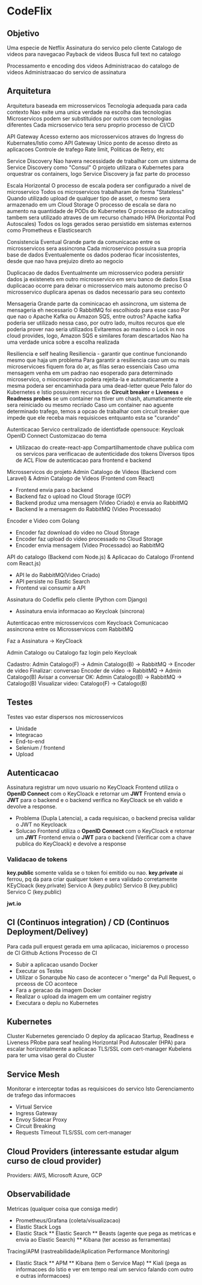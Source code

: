 # CodeFlix

## Objetivo

Uma especie de Netflix
Assinatura do servico pelo cliente
Catalogo de videos para navegacao
Payback de videos
Busca full text no catalogo

Processamento e encoding dos videos
Administracao do catalogo de videos
Administraacao do servico de assinatura

## Arquitetura

Arquitetura baseada em microsservicos 
Tecnologia adequada para cada contexto
Nao exite uma unica verdade na escolha das tecnologias
Microservicos podem ser substituidos por outros com tecnologias diferentes
Cada micrsoservico tera seru proprio processo de CI/CD

API Gateway
Acesso externo aos microsservicos atraves do Ingress do Kubernates/Istio como API Gateway
Unico ponto de acesso direto as aplicacoes
Controle de trafego
Rate limit, Politicas de Retry, etc

Service Discovery
Nao havera necessidade de trabalhar com um sistema de Service Discovery como "Consul"
O projeto utilizara o Kubernetes para orquestrar os containers, logo Service Discovery ja faz parte do processo

Escala Horizontal
O processo de escala podera ser configurado a nivel de microservico
Todos os microservicos trabalharam de forma "Stateless"
Quando utilizado upload de qualquer tipo de asset, o mesmo sera armazenado em um Cloud Storage
O processo de escala se dara no aumento na quantidade de PODs do Kubernetes
O processo de autoscaling tambem sera utilizado atraves de um recurso chamado HPA (Horizontal Pod Autoscales)
Todos os logs gerados serao persistido em sistemas externos como Prometheus e Elasticsearch

Consistencia Eventual
Grande parte da comunicacao entre os microsservicos sera assincrona
Cada microservico possuira sua propria base de dados
Eventualemente os dados poderao ficar incosistentes, desde que nao hava prejuizo direto ao negocio

Duplicacao de dados
Eventualmente um microsservico podera persistir dados ja existenets em outro microsservico em seru banco de dados
Essa duplicacao ocorre para deixar o microsservico mais autonomo preciso
O microsservico duplicara apenas os dados necessario para seu contexto

Mensageria
Grande parte da cominicacao eh assincrona, um sistema de mensageria eh necessario
O RabbitMQ foi escolhiodo para esse caso
Por que nao o Apache Kafka ou Amazon SQS, entre outros?
Apache kafka poderia ser utilizado nessa caso, por outro lado, muitos recuros que ele poderia prover nao seria utilizados
Evitaremos ao maximo o Lock in nos cloud provides, logo, Amazon SQS e similares foram descartados
Nao ha uma verdade unica sobre a escolha realizada

Resiliencia e self healing
Resiliencia - garantir que continue funcionando mesmo que haja um problema
Para garantir a resiliencia caso um ou mais microservicoes fiquem fora do ar, as filas serao essenciais
Caso uma mensagem venha em um padrao nao esoperado para determinado microservico, o miocroservico podera rejeita-la e automaticamente a mesma podera ser encaminhada para uma dead-letter queue
Pelo falor do Kubernetes e Istio possuirem recursos de **Circuit breaker** e **Liveness** e **Readness probes**
se um container na ttiver um chash, atumaticamente ele sera reiniciado ou mesmo recriado
Caso um container nao aguente determinado trafego, temos a opcao de trabalhar com circuit breaker que impede que ele receba mais requisicoes entquanto esta se "curando"

Autenticacao
Servico centralizado de identidfade opensouce: Keycloak
OpenID Connect
Customizacao do tema
* Utilizacao do create-react-app
Compartilhamentode chave publica com os servicos para verificacao de autenticidade dos tokens
Diversos tipos de ACL
Flow de autenticacao para frontend e backend


Microsservicos do projeto
Admin Catalogo de Videos (Backend com Laravel) & Admin Catalogo de Videos (Frontend com React)
* Frontend envia para o backend
* Backend faz o upload no Cloud Storage (GCP) 
* Backend produz uma mensagem (Video Criado) e envia ao RabbitMQ
* Backend le a mensagem do RabbitMQ (Video Processado)

Encoder e Video com Golang
* Encoder faz download do video no Cloud Storage
* Encoder faz upload do video processado no Cloud Storage
* Encoder envia mensagem (Video Processado) ao RabbitMQ
  
API do catalogo (Backend com Node.js) & Aplicacao do Catalogo (Frontend com React.js)
* API le do RabbitMQ(Video Criado)
* API persiste no Elastic Search
* Frontend vai consumir a API

Assinatura do Codeflix pelo cliente (Python com Django)
* Assinatura envia informacao ao Keycloak (sincrona)

Autenticacao entre microsservicos com Keycloack
Comunicacao assincrona entre os Microsservicos com RabbitMQ

Faz a Assinatura -> KeyCloack

Admin Catalogo ou Catalogo faz login pelo Keycloak

Cadastro: Admin Catalogo(F) -> Admin Catalogo(B) -> RabbitMQ -> Encoder de video
Finalizar: conversao Encoder de video -> RabbitMQ -> Admin Catalogo(B)
Avisar a conversar OK: Admin Catalogo(B) -> RabbitMQ -> Catalogo(B)
Visualizar video: Catalogo(F) ->  Catalogo(B)

## Testes
Testes vao estar dispersos nos microsservicos
* Unidade
* Integracao
* End-to-end
* Selenium / frontend
* Upload

## Autenticacao
Assinatura registrar um novo usuario no KeyCloack
Frontend utiliza o **OpenID Connect** com o KeyCloack e retornar um **JWT**
Frontend envia o **JWT** para o backend e o backend verifica no KeyCloack se eh valido e devolve a response.
* Problema (Dupla Latencia), a cada requisicao, o backend precisa validar o JWT no Keycloack 
* Solucao
Frontend utiliza o **OpenID Connect** com o KeyCloack e retornar um **JWT**
Frontend envia o **JWT** para o backend (Verificar com a chave publica do KeyCloack) e devolve a response

### Validacao de tokens
**key.public** somente valida se o token foi emitido ou nao.
**key.private** ai ferrou, pq da para criar qualquer token e sera validado corretamente
KEyCloack (key.private)
Servico A (key.public)
Servico B (key.public)
Servico C (key.public)

**jwt.io**

## CI (Continuos integration) / CD (Continuos Deployment/Delivey)
Para cada pull erquest gerada em uma aplicacao, iniciaremos o processo de CI
Github Actions
Processo de CI
* Subir a aplicacao usando Docker
* Executar os Testes
* Utilizar o Sonarqube
No caso de acontecer o "merge" da Pull Request, o prceoss de CO acontece
* Fara a geracao da imagem Docker
* Realizar o upload da imagem em um container   registry
* Executara o deplu no Kubernetes

## Kubernetes
Cluster Kubernetes gerenciado
O deploy da aplicacao
Startup, Readlness e Liveness PRobe para seaf healing
Horizontal Pod Autoscaler (HPA) para escalar horizontalmente a aplicacao
TLS/SSL com cert-manager
Kubelens para ter uma visao geral do Cluster

## Service Mesh
Monitorar e interceptar todas as requisicoes do servico
Isto
Gerenciamento de trafego das informacoes
* Virtual Service
* Ingress Gateway
* Envoy Sidecar Proxy
* Circuit Breaking
* Requests Timeout
TLS/SSL com cert-manager

## Cloud Providers (interessante estudar algum curso de cloud provider)
Providers: AWS, Microsoft Azure, GCP

## Observabilidade
Metricas (qualquer coisa que consiga medir)
* Prometheus/Grafana (coleta/visualizacao)
* Elastic Stack
Logs
* Elastic Stack
** Elastic Search
** Beasts (agente que pega as metricas e envia ao Elastic Search)
** Kibana (ter acesso as ferramentas)

Tracing/APM (rastreabilidade/Aplication Performance Monitoring)
* Elastic Stack
** APM
** Kibana (tem o Service Map)
** Kiali (pega as informacoes do Istio e ver em tempo real um servico falando com outro e outras informacoes)
